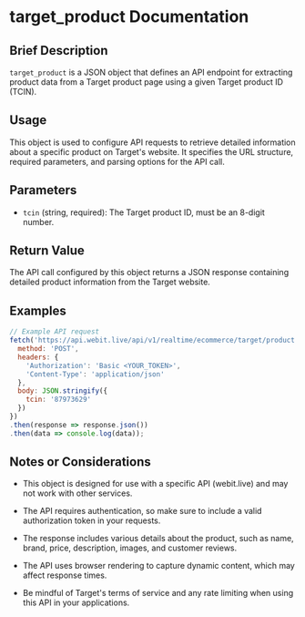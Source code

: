 # target\_product Documentation

## Brief Description

`target_product` is a JSON object that defines an API endpoint for extracting product data from a Target product page using a given Target product ID (TCIN).

## Usage

This object is used to configure API requests to retrieve detailed information about a specific product on Target's website. It specifies the URL structure, required parameters, and parsing options for the API call.

## Parameters

* `tcin` (string, required): The Target product ID, must be an 8-digit number.

## Return Value

The API call configured by this object returns a JSON response containing detailed product information from the Target website.

## Examples

```javascript
// Example API request
fetch('https://api.webit.live/api/v1/realtime/ecommerce/target/product', {
  method: 'POST',
  headers: {
    'Authorization': 'Basic <YOUR_TOKEN>',
    'Content-Type': 'application/json'
  },
  body: JSON.stringify({
    tcin: '87973629'
  })
})
.then(response => response.json())
.then(data => console.log(data));
```

## Notes or Considerations

* This object is designed for use with a specific API (webit.live) and may not work with other services.

* The API requires authentication, so make sure to include a valid authorization token in your requests.

* The response includes various details about the product, such as name, brand, price, description, images, and customer reviews.

* The API uses browser rendering to capture dynamic content, which may affect response times.

* Be mindful of Target's terms of service and any rate limiting when using this API in your applications.
